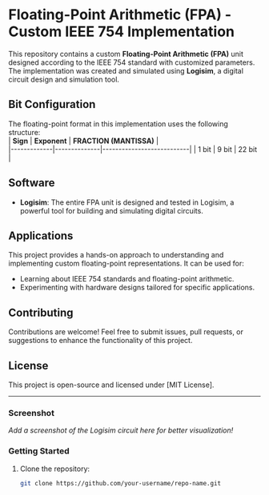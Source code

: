 # Floating-Point Arithmetic (FPA) - Custom IEEE 754 Implementation  

This repository contains a custom **Floating-Point Arithmetic (FPA)** unit designed according to the IEEE 754 standard with customized parameters. The implementation was created and simulated using **Logisim**, a digital circuit design and simulation tool.  

## Bit Configuration  
The floating-point format in this implementation uses the following structure:  
| **Sign**    | **Exponent** | **FRACTION (MANTISSA)**   |  
|-------------|--------------|---------------------------|
| 1 bit       | 9 bit        | 22 bit                    |

## Software  
- **Logisim**: The entire FPA unit is designed and tested in Logisim, a powerful tool for building and simulating digital circuits.  

## Applications  
This project provides a hands-on approach to understanding and implementing custom floating-point representations. It can be used for:  
- Learning about IEEE 754 standards and floating-point arithmetic.  
- Experimenting with hardware designs tailored for specific applications.  

## Contributing  
Contributions are welcome! Feel free to submit issues, pull requests, or suggestions to enhance the functionality of this project.  

## License  
This project is open-source and licensed under [MIT License].  

---

### Screenshot  
_Add a screenshot of the Logisim circuit here for better visualization!_  

### Getting Started  
1. Clone the repository:  
   ```bash
   git clone https://github.com/your-username/repo-name.git
